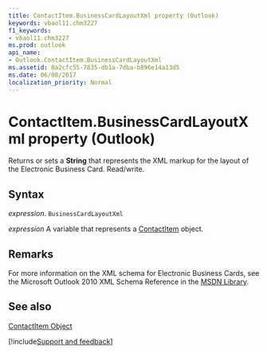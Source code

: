 ```yaml
---
title: ContactItem.BusinessCardLayoutXml property (Outlook)
keywords: vbaol11.chm3227
f1_keywords:
- vbaol11.chm3227
ms.prod: outlook
api_name:
- Outlook.ContactItem.BusinessCardLayoutXml
ms.assetid: 0a2cfc55-7835-db1a-7dba-b896e14a13d5
ms.date: 06/08/2017
localization_priority: Normal
---
```



# ContactItem.BusinessCardLayoutXml property (Outlook)

Returns or sets a **String** that represents the XML markup for the layout of the Electronic Business Card. Read/write.


## Syntax

_expression_. `BusinessCardLayoutXml`

_expression_ A variable that represents a [ContactItem](Outlook.ContactItem.md) object.


## Remarks

For more information on the XML schema for Electronic Business Cards, see the Microsoft Outlook 2010 XML Schema Reference in the [MSDN Library](https://msdn.microsoft.com/library).


## See also


[ContactItem Object](Outlook.ContactItem.md)

[!include[Support and feedback](~/includes/feedback-boilerplate.md)]